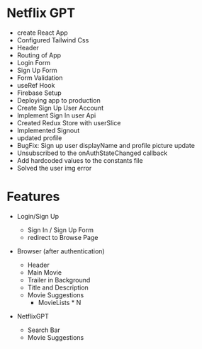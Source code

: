 # Netflix GPT

- create React App
- Configured Tailwind Css
- Header
- Routing of App
- Login Form
- Sign Up Form
- Form Validation 
- useRef Hook
- Firebase Setup
- Deploying app to production 
- Create Sign Up User Account
- Implement Sign In user Api
- Created Redux Store with userSlice
- Implemented Signout
- updated profile
- BugFix: Sign up user displayName and profile picture update
- Unsubscribed to the onAuthStateChanged callback
- Add hardcoded values to the constants file
- Solved the user img error





# Features
- Login/Sign Up
    - Sign In / Sign Up Form
    - redirect to Browse Page
- Browser (after authentication)
    - Header
    - Main Movie
    - Trailer in Background
    - Title and Description
    - Movie Suggestions
         - MovieLists * N


- NetflixGPT  
    - Search Bar
    - Movie Suggestions